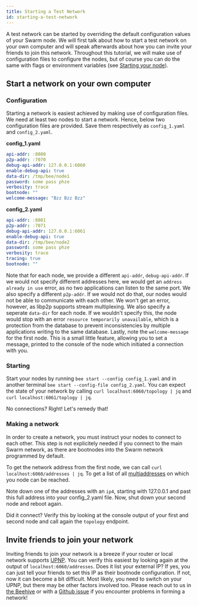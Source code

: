 ```yaml
---
title: Starting a Test Network
id: starting-a-test-network
---
```


A test network can be started by overriding the default configuration values of your Swarm node. We will first talk about how to start a test network on your own computer and will speak afterwards about how you can invite your friends to join this network. Throughout this tutorial, we will make use of configuration files to configure the nodes, but of course you can do the same with flags or environment variables (see [Starting your node](/bee-docs/start.html)). 

## Start a network on your own computer
### Configuration
Starting a network is easiest achieved by making use of configuration files. We need at least two nodes to start a network. Hence, below two configuration files are provided. Save them respectively as `config_1.yaml` and `config_2.yaml`.

**config_1.yaml**
```yaml
api-addr: :8080
p2p-addr: :7070
debug-api-addr: 127.0.0.1:6060
enable-debug-api: true
data-dir: /tmp/bee/node1
password: some pass phze
verbosity: trace
bootnode: ""
welcome-message: "Bzz Bzz Bzz"
```

**config_2.yaml**
```yaml
api-addr: :8081
p2p-addr: :7071
debug-api-addr: 127.0.0.1:6061
enable-debug-api: true
data-dir: /tmp/bee/node2
password: some pass phze
verbosity: trace
tracing: true
bootnode: ""
```

Note that for each node, we provide a different `api-addr`, `debug-api-addr`. If we would not specify different addresses here, we would get an `address already in use` error, as no two applications can listen to the same port. We also specify a different `p2p-addr`. If we would not do that, our nodes would not be able to communicate with each other. We won't get an error, however, as libp2p supports stream multiplexing. We also specify a seperate `data-dir` for each node. If we wouldn't specify this, the node would stop with an error `resource temporarily unavailable`, which is a protection from the database to prevent inconsistencies by multiple applications writing to the same database. Lastly, note the `welcome-message` for the first node. This is a small little feature, allowing you to set a message, printed to the console of the node which initiated a connection with you.

### Starting
Start your nodes by running `bee start --config config_1.yaml` and in another terminal `bee start --config-file config_2.yaml`.
You can expect the state of your network by calling `curl localhost:6060/topology | jq` and `curl localhost:6061/toplogy | jq`.

No connections? Right! Let's remedy that!

### Making a network
In order to create a network, you must instruct your nodes to connect to each other. This step is not explicitely needed if you connect to the main Swarm network, as there are bootnodes into the Swarm network programmed by default. 

To get the network address from the first node, we can call `curl localhost:6060/addresses | jq`. To get a list of all [multiaddresses](https://docs.libp2p.io/reference/glossary/#multiaddr) on which you node can be reached. 

Note down one of the addresses with an `ip4`, starting with 127.0.0.1 and past this full address into your config_2.yaml file. Now, shut down your second node and reboot again. 

Did it connect? Verify this by looking at the console output of your first and second node and call again the `topology` endpoint.

## Invite friends to join your network
Inviting friends to join your network is a breeze if your router or local network supports [UPNP](https://en.wikipedia.org/wiki/Universal_Plug_and_Play). You can verify this easiest by looking again at the output of `localhost:6060/addresses`. Does it list your external IP? If yes, you can just tell your friends to set this IP as their bootnode configuration. If not, now it can become a bit difficult. Most likely, you need to switch on your UPNP, but there may be other factors involved too. Please reach out to us in [the Beehive](beehive.ethswarm.org) or with a [Github issue](https://github.com/ethersphere/bee/issues/new/choose) if you encounter problems in forming a network!